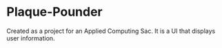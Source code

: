# Plaque-Pounder
Created as a project for an Applied Computing Sac. It is a UI that displays user information.

